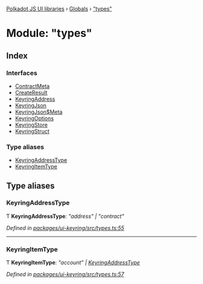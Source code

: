 [Polkadot JS UI libraries](../README.md) › [Globals](../globals.md) › ["types"](_types_.md)

# Module: "types"

## Index

### Interfaces

* [ContractMeta](../interfaces/_types_.contractmeta.md)
* [CreateResult](../interfaces/_types_.createresult.md)
* [KeyringAddress](../interfaces/_types_.keyringaddress.md)
* [KeyringJson](../interfaces/_types_.keyringjson.md)
* [KeyringJson$Meta](../interfaces/_types_.keyringjson_meta.md)
* [KeyringOptions](../interfaces/_types_.keyringoptions.md)
* [KeyringStore](../interfaces/_types_.keyringstore.md)
* [KeyringStruct](../interfaces/_types_.keyringstruct.md)

### Type aliases

* [KeyringAddressType](_types_.md#keyringaddresstype)
* [KeyringItemType](_types_.md#keyringitemtype)

## Type aliases

###  KeyringAddressType

Ƭ **KeyringAddressType**: *"address" | "contract"*

*Defined in [packages/ui-keyring/src/types.ts:55](https://github.com/polkadot-js/ui/blob/e14228471/packages/ui-keyring/src/types.ts#L55)*

___

###  KeyringItemType

Ƭ **KeyringItemType**: *"account" | [KeyringAddressType](_types_.md#keyringaddresstype)*

*Defined in [packages/ui-keyring/src/types.ts:57](https://github.com/polkadot-js/ui/blob/e14228471/packages/ui-keyring/src/types.ts#L57)*

